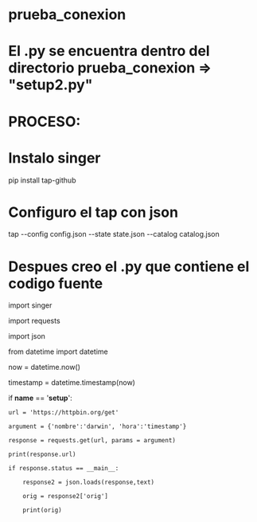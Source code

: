# prueba_conexion

# El .py se encuentra dentro del directorio prueba_conexion => "setup2.py"

# PROCESO:

# Instalo singer 

pip install tap-github

# Configuro el tap con json

tap --config config.json --state state.json --catalog catalog.json


# Despues creo el .py que contiene el codigo fuente

import singer

import requests

import json

from datetime import datetime

now = datetime.now()

timestamp = datetime.timestamp(now)

if __name__ == '__setup__':

	url = 'https://httpbin.org/get'
	
	argument = {'nombre':'darwin', 'hora':'timestamp'}
	
	response = requests.get(url, params = argument)
	
	print(response.url)
	
	if response.status == __main__:
		
		response2 = json.loads(response,text)
		
		orig = response2['orig']
		
		print(orig)
